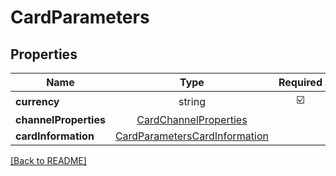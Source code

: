 # CardParameters



## Properties

| Name | Type | Required | Description | Examples |
|------------|:-------------:|:-------------:|-------------|:-------------:|
| **currency** |string | ☑️ |  | | |
| **channelProperties** |[CardChannelProperties](CardChannelProperties.md) |  |  | | |
| **cardInformation** |[CardParametersCardInformation](CardParametersCardInformation.md) |  |  | | |



[[Back to README]](../../README.md)